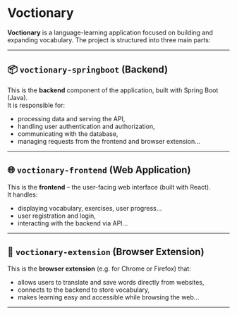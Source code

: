 # Voctionary

**Voctionary** is a language-learning application focused on building and expanding vocabulary. The project is structured into three main parts:

---

## 📦 `voctionary-springboot` (Backend)

This is the **backend** component of the application, built with Spring Boot (Java).  
It is responsible for:
- processing data and serving the API,
- handling user authentication and authorization,
- communicating with the database,
- managing requests from the frontend and browser extension...

---

## 🌐 `voctionary-frontend` (Web Application)

This is the **frontend** – the user-facing web interface (built with React).  
It handles:
- displaying vocabulary, exercises, user progress...
- user registration and login,
- interacting with the backend via API...

---

## 🧩 `voctionary-extension` (Browser Extension)

This is the **browser extension** (e.g. for Chrome or Firefox) that:
- allows users to translate and save words directly from websites,
- connects to the backend to store vocabulary,
- makes learning easy and accessible while browsing the web...

---
